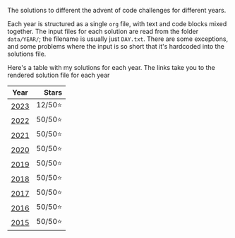 The solutions to different the advent of code challenges for different years.

Each year is structured as a single `org` file, with text and code blocks mixed together. The input files for each solution are read from the folder `data/YEAR/`; the filename is usually just `DAY.txt`. There are some exceptions, and some problems where the input is so short that it's hardcoded into the solutions file.

Here's a table with my solutions for each year. The links take you to the rendered solution file for each year

|                            Year                            |   Stars |
|:----------------------------------------------------------:|--------:|
| [2023](https://cutonbuminband.github.io/AOC/qmd/2023.html) | 12/50⭐ |
| [2022](https://cutonbuminband.github.io/AOC/qmd/2022.html) | 50/50⭐ |
| [2021](https://cutonbuminband.github.io/AOC/qmd/2021.html) | 50/50⭐ |
| [2020](https://cutonbuminband.github.io/AOC/qmd/2020.html) | 50/50⭐ |
| [2019](https://cutonbuminband.github.io/AOC/qmd/2019.html) | 50/50⭐ |
| [2018](https://cutonbuminband.github.io/AOC/qmd/2018.html) | 50/50⭐ |
| [2017](https://cutonbuminband.github.io/AOC/qmd/2017.html) | 50/50⭐ |
| [2016](https://cutonbuminband.github.io/AOC/qmd/2016.html) | 50/50⭐ |
| [2015](https://cutonbuminband.github.io/AOC/qmd/2015.html) | 50/50⭐ |

